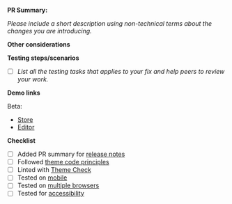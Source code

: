 **PR Summary:** 

_Please include a short description using non-technical terms about the changes you are introducing._

**Other considerations**

**Testing steps/scenarios**
- [ ] _List all the testing tasks that applies to your fix and help peers to review your work._

**Demo links**

Beta:
- [Store]()
- [Editor]()

**Checklist**
- [ ] Added PR summary for [release notes](https://themes.shopify.com/themes/dawn/styles/default#ReleaseNotes)
- [ ] Followed [theme code principles](https://github.com/Shopify/dawn/blob/main/.github/CONTRIBUTING.md#theme-code-principles)
- [ ] Linted with [Theme Check](https://github.com/Shopify/theme-check)
- [ ] Tested on [mobile](https://shopify.dev/themes/store/requirements#mobile-browser-requirements)
- [ ] Tested on [multiple browsers](https://shopify.dev/themes/store/requirements#desktop-browser-requirements)
- [ ] Tested for [accessibility](https://shopify.dev/themes/best-practices/accessibility)